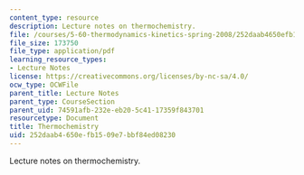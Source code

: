 ```yaml
---
content_type: resource
description: Lecture notes on thermochemistry.
file: /courses/5-60-thermodynamics-kinetics-spring-2008/252daab4650efb1509e7bbf84ed08230_5_60_lecture6.pdf
file_size: 173750
file_type: application/pdf
learning_resource_types:
- Lecture Notes
license: https://creativecommons.org/licenses/by-nc-sa/4.0/
ocw_type: OCWFile
parent_title: Lecture Notes
parent_type: CourseSection
parent_uid: 74591afb-232e-eb20-5c41-17359f843701
resourcetype: Document
title: Thermochemistry
uid: 252daab4-650e-fb15-09e7-bbf84ed08230
---
```

Lecture notes on thermochemistry.